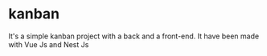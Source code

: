 # kanban
It's a simple kanban project with a back and a front-end. It have been made with Vue Js and Nest Js
